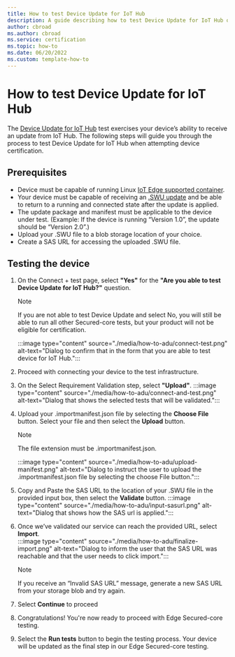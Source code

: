```yaml
---
title: How to test Device Update for IoT Hub
description: A guide describing how to test Device Update for IoT Hub on a Linux host in preparation for Edge Secured-core certification.
author: cbroad
ms.author: cbroad
ms.service: certification
ms.topic: how-to 
ms.date: 06/20/2022
ms.custom: template-how-to 
---
```


# How to test Device Update for IoT Hub
The [Device Update for IoT Hub](..\iot-hub-device-update\understand-device-update.md) test exercises your device’s ability to receive an update from IoT Hub. The following steps will guide you through the process to test Device Update for IoT Hub when attempting device certification.

## Prerequisites
* Device must be capable of running Linux [IoT Edge supported container](..\iot-edge\support.md).
* Your device must be capable of receiving an [.SWU update](https://swupdate.org/) and be able to return to a running and connected state after the update is applied.  
* The update package and manifest must be applicable to the device under test.  (Example: If the device is running “Version 1.0”, the update should be “Version 2.0”.)
* Upload your .SWU file to a blob storage location of your choice.
* Create a SAS URL for accessing the uploaded .SWU file.  

## Testing the device
1.	On the Connect + test page, select **"Yes"** for the **"Are you able to test Device Update for IoT Hub?"** question.
      > [!Note]
      > If you are not able to test Device Update and select No, you will still be able to run all other Secured-core tests, but your product will not be eligible for certification.

      :::image type="content" source="./media/how-to-adu/connect-test.png" alt-text="Dialog to confirm that in the form that you are able to test device for IoT Hub.":::

2.	Proceed with connecting your device to the test infrastructure.

3.	On the Select Requirement Validation step, select **"Upload"**.
   :::image type="content" source="./media/how-to-adu/connect-and-test.png" alt-text="Dialog that shows the selected tests that will be validated.":::

4.	Upload your .importmanifest.json file by selecting the **Choose File** button.  Select your file and then select the **Upload** button.  
      > [!Note]
      > The file extension must be .importmanifest.json.
   
      :::image type="content" source="./media/how-to-adu/upload-manifest.png" alt-text="Dialog to instruct the user to upload the .importmanifest.json file by selecting the choose File button.":::

5.	Copy and Paste the SAS URL to the location of your .SWU file in the provided input box, then select the **Validate** button.
   :::image type="content" source="./media/how-to-adu/input-sasurl.png" alt-text="Dialog that shows how the SAS url is applied.":::

6.	Once we’ve validated our service can reach the provided URL, select **Import**.   
   :::image type="content" source="./media/how-to-adu/finalize-import.png" alt-text="Dialog to inform the user that the SAS URL was reachable and that the user needs to click import.":::

      > [!Note]
      > If you receive an “Invalid SAS URL” message, generate a new SAS URL from your storage blob and try again.

7. Select **Continue** to proceed

8.	Congratulations!  You're now ready to proceed with Edge Secured-core testing. 

9.	Select the **Run tests** button to begin the testing process. Your device will be updated as the final step in our Edge Secured-core testing.